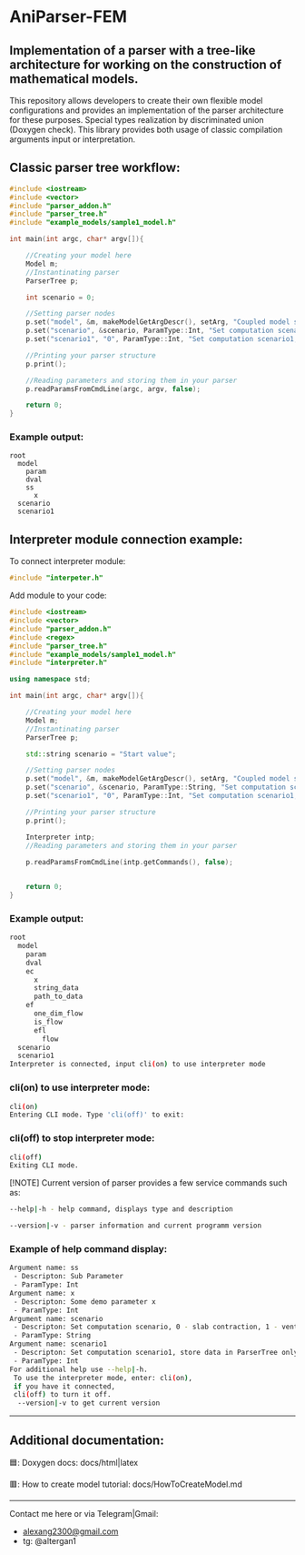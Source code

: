 # AniParser-FEM
## Implementation of a parser with a tree-like architecture for working on the construction of mathematical models.

This repository allows developers to create their own flexible model configurations and provides an implementation of the parser architecture for these purposes.
Special types realization by discriminated union (Doxygen check).
This library provides both usage of classic compilation arguments input or interpretation.

## Classic parser tree workflow: 
```c++
#include <iostream>
#include <vector>
#include "parser_addon.h"
#include "parser_tree.h"
#include "example_models/sample1_model.h"

int main(int argc, char* argv[]){

    //Creating your model here
    Model m;
    //Instantinating parser
    ParserTree p;

    int scenario = 0;

    //Setting parser nodes
    p.set("model", &m, makeModelGetArgDescr(), setArg, "Coupled model structure"); 
    p.set("scenario", &scenario, ParamType::Int, "Set computation scenario, 0 - slab contraction, 1 - venticular cycle");
    p.set("scenario1", "0", ParamType::Int, "Set computation scenario1, store data in ParserTree only");

    //Printing your parser structure
    p.print();

    //Reading parameters and storing them in your parser
    p.readParamsFromCmdLine(argc, argv, false);

    return 0;
}
```
### Example output:
```
root
  model
    param
    dval
    ss
      x
  scenario
  scenario1
```

## Interpreter module connection example: 
To connect interpreter module:
```c++
#include "interpeter.h"
```
Add module to your code:
```c++
#include <iostream>
#include <vector>
#include "parser_addon.h"
#include <regex>
#include "parser_tree.h"
#include "example_models/sample1_model.h"
#include "interpreter.h"

using namespace std;

int main(int argc, char* argv[]){

    //Creating your model here
    Model m;
    //Instantinating parser
    ParserTree p;

    std::string scenario = "Start value";

    //Setting parser nodes
    p.set("model", &m, makeModelGetArgDescr(), setArg, "Coupled model structure"); 
    p.set("scenario", &scenario, ParamType::String, "Set computation scenario, 0 - slab contraction, 1 - venticular cycle");
    p.set("scenario1", "0", ParamType::Int, "Set computation scenario1, store data in ParserTree only");

    //Printing your parser structure
    p.print();

    Interpreter intp;
    //Reading parameters and storing them in your parser
    
    p.readParamsFromCmdLine(intp.getCommands(), false);


    return 0;
}
```

### Example output:
```bash
root
  model
    param
    dval
    ec
      x
      string_data
      path_to_data
    ef
      one_dim_flow
      is_flow
      efl
        flow
  scenario
  scenario1
Interpreter is connected, input cli(on) to use interpreter mode

```
### cli(on) to use interpreter mode:

```bash
cli(on)
Entering CLI mode. Type 'cli(off)' to exit:
```
### cli(off) to stop interpreter mode:

```bash
cli(off)
Exiting CLI mode.
```
[!NOTE]
Current version of parser provides a few service commands such as:
```bash
--help|-h - help command, displays type and description
```
```bash
--version|-v - parser information and current programm version
```
### Example of help command display:
```bash
Argument name: ss
 - Descripton: Sub Parameter
 - ParamType: Int
Argument name: x
 - Descripton: Some demo parameter x
 - ParamType: Int
Argument name: scenario
 - Descripton: Set computation scenario, 0 - slab contraction, 1 - venticular cycle
 - ParamType: String
Argument name: scenario1
 - Descripton: Set computation scenario1, store data in ParserTree only
 - ParamType: Int
For additional help use --help|-h. 
 To use the interpreter mode, enter: cli(on), 
 if you have it connected, 
 cli(off) to turn it off. 
  --version|-v to get current version
```
_________________________________________________________________________________
## Additional documentation:
🟦: Doxygen docs: docs/html|latex 

🟥: How to create model tutorial: docs/HowToCreateModel.md
_________________________________________________________________________________
Contact me here or via Telegram|Gmail:
- alexang2300@gmail.com
- tg: @altergan1
